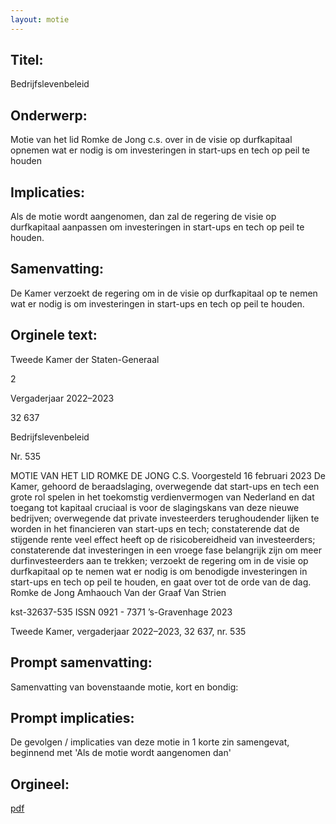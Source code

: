 ```yaml
---
layout: motie
---
```

## Titel:
Bedrijfslevenbeleid
## Onderwerp:
Motie van het lid Romke de Jong c.s. over in de visie op durfkapitaal opnemen wat er nodig is om investeringen in start-ups en tech op peil te houden 
## Implicaties:

Als de motie wordt aangenomen, dan zal de regering de visie op durfkapitaal aanpassen om investeringen in start-ups en tech op peil te houden.
## Samenvatting:

De Kamer verzoekt de regering om in de visie op durfkapitaal op te nemen wat er nodig is om investeringen in start-ups en tech op peil te houden.
## Orginele text:


Tweede Kamer der Staten-Generaal

2

Vergaderjaar 2022–2023

32 637

Bedrijfslevenbeleid

Nr. 535

MOTIE VAN HET LID ROMKE DE JONG C.S.
Voorgesteld 16 februari 2023
De Kamer,
gehoord de beraadslaging,
overwegende dat start-ups en tech een grote rol spelen in het toekomstig
verdienvermogen van Nederland en dat toegang tot kapitaal cruciaal is
voor de slagingskans van deze nieuwe bedrijven;
overwegende dat private investeerders terughoudender lijken te worden
in het financieren van start-ups en tech;
constaterende dat de stijgende rente veel effect heeft op de risicobereidheid van investeerders;
constaterende dat investeringen in een vroege fase belangrijk zijn om
meer durfinvesteerders aan te trekken;
verzoekt de regering om in de visie op durfkapitaal op te nemen wat er
nodig is om benodigde investeringen in start-ups en tech op peil te
houden,
en gaat over tot de orde van de dag.
Romke de Jong
Amhaouch
Van der Graaf
Van Strien

kst-32637-535
ISSN 0921 - 7371
’s-Gravenhage 2023

Tweede Kamer, vergaderjaar 2022–2023, 32 637, nr. 535


## Prompt samenvatting:
Samenvatting van bovenstaande motie, kort en bondig:


## Prompt implicaties:
De gevolgen / implicaties van deze motie in 1 korte zin samengevat, beginnend met 'Als de motie wordt aangenomen dan' 

## Orgineel:
[pdf](https://gegevensmagazijn.tweedekamer.nl/OData/v4/2.0/Document(dcdf9b7d-3a91-45e4-9e36-96c36a9fc01f)/resource)
